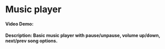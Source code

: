 # Music player
#### Video Demo:  <URL HERE>
#### Description: Basic music player with pause/unpause, volume up/down, next/prev song options.

